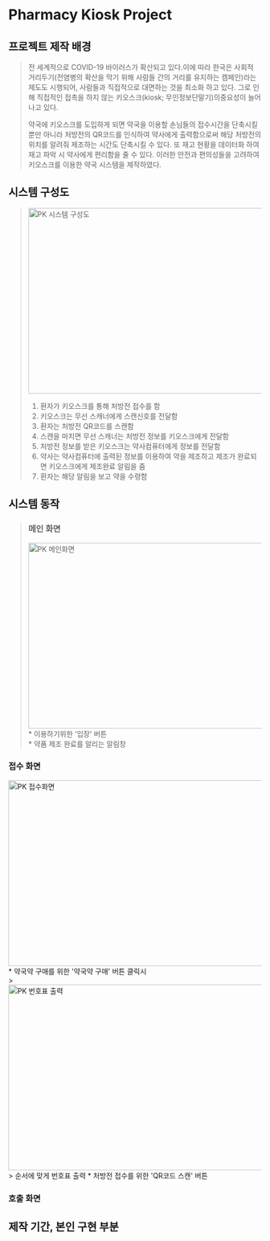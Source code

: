 # Pharmacy Kiosk Project
## 프로젝트 제작 배경
> 전 세계적으로 COVID-19 바이러스가 확산되고 있다.이에 따라 한국은 사회적 거리두기(전염병의 확산을 막기 위해 사람들 간의 거리를 유지하는 캠페인)라는 제도도 시행되어, 
 사람들과 직접적으로 대면하는 것을 최소화 하고 있다. 그로 인해 직접적인 접촉을 하지 않는 키오스크(kiosk; 무인정보단말기)의중요성이 늘어나고 있다. 
> 
> 약국에 키오스크를 도입하게 되면 약국을 이용할 손님들의 접수시간을 단축시킬 뿐만 아니라 처방전의 QR코드를 인식하여 약사에게 출력함으로써 해당 처방전의 위치를 알려줘 제조하는 시간도 단축시킬 수 있다. 또 재고 현황을 데이터화 하여 재고 파악 시 약사에게 편리함을 줄 수 있다. 이러한 안전과 편의성들을 고려하여 키오스크를 이용한 약국 시스템을 제작하였다. 

## 시스템 구성도
> <img width="700" height = "370" alt="PK 시스템 구성도" src="https://user-images.githubusercontent.com/78644129/107510816-f1022880-6be7-11eb-90a5-fb30d107a494.PNG"><br/>
> 1. 환자가 키오스크를 통해 처방전 접수를 함<br/>
> 2. 키오스크는 무선 스캐너에게 스캔신호를 전달함<br/>
> 3. 환자는 처방전 QR코드를 스캔함<br/>
> 4. 스캔을 마치면 무선 스캐너는 처방전 정보를 키오스크에게 전달함<br/> 
> 5. 처방전 정보를 받은 키오스크는 약사컴퓨터에게 정보를 전달함<br/>
> 6. 약사는 약사컴퓨터에 출력된 정보를 이용하여 약을 제조하고 제조가 완료되면 키오스크에게 제조완료 알림을 줌<br/>
> 7. 환자는 해당 알림을 보고 약을 수령함<br/>

## 시스템 동작
> ### 메인 화면
> <img width="700" height = "370" alt="PK 메인화면" src="https://user-images.githubusercontent.com/78644129/107513537-b4383080-6beb-11eb-9f9d-ddbe1265f242.PNG">
> * 이용하기위한 '입장' 버튼<br/>
> * 약품 제조 완료를 알리는 알림창<br/>

### 접수 화면
<img width="700" height = "370" alt="PK 접수화면" src="https://user-images.githubusercontent.com/78644129/107513799-1abd4e80-6bec-11eb-8284-0d8af154b9bf.PNG">
* 약국약 구매를 위한 '약국약 구매' 버튼 클릭시<br/>
> <img width="700" height = "370" alt="PK 번호표 출력" src="https://user-images.githubusercontent.com/78644129/107515116-f19dbd80-6bed-11eb-9a93-03c7273e03e4.PNG">
> 순서에 맞게 번호표 출력
* 처방전 접수를 위한 'QR코드 스캔' 버튼

### 호출 화면


## 제작 기간, 본인 구현 부분

